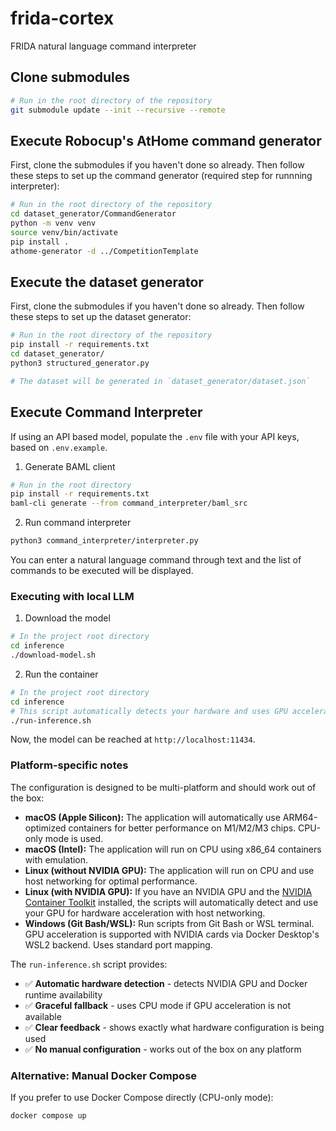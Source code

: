 # frida-cortex

FRIDA natural language command interpreter

## Clone submodules

```bash
# Run in the root directory of the repository
git submodule update --init --recursive --remote
```

## Execute Robocup's AtHome command generator

First, clone the submodules if you haven't done so already. Then follow these steps to set up the command generator (required step for runnning interpreter):

```bash
# Run in the root directory of the repository
cd dataset_generator/CommandGenerator
python -m venv venv
source venv/bin/activate
pip install .
athome-generator -d ../CompetitionTemplate
```

## Execute the dataset generator

First, clone the submodules if you haven't done so already. Then follow these steps to set up the dataset generator:

```bash
# Run in the root directory of the repository
pip install -r requirements.txt
cd dataset_generator/
python3 structured_generator.py

# The dataset will be generated in `dataset_generator/dataset.json`
```

## Execute Command Interpreter

If using an API based model, populate the `.env` file with your API keys, based on `.env.example`.

1. Generate BAML client

```bash
# Run in the root directory
pip install -r requirements.txt
baml-cli generate --from command_interpreter/baml_src
```

2. Run command interpreter

```bash
python3 command_interpreter/interpreter.py
```

You can enter a natural language command through text and the list of commands to be executed will be displayed.

### Executing with local LLM

1. Download the model

```bash
# In the project root directory
cd inference
./download-model.sh
```

2. Run the container

```bash
# In the project root directory
cd inference
# This script automatically detects your hardware and uses GPU acceleration if available
./run-inference.sh
```

Now, the model can be reached at `http://localhost:11434`.

### Platform-specific notes

The configuration is designed to be multi-platform and should work out of the box:

- **macOS (Apple Silicon):** The application will automatically use ARM64-optimized containers for better performance on M1/M2/M3 chips. CPU-only mode is used.
- **macOS (Intel):** The application will run on CPU using x86_64 containers with emulation.
- **Linux (without NVIDIA GPU):** The application will run on CPU and use host networking for optimal performance.
- **Linux (with NVIDIA GPU):** If you have an NVIDIA GPU and the [NVIDIA Container Toolkit](https://docs.nvidia.com/datacenter/cloud-native/container-toolkit/latest/install-guide.html) installed, the scripts will automatically detect and use your GPU for hardware acceleration with host networking.
- **Windows (Git Bash/WSL):** Run scripts from Git Bash or WSL terminal. GPU acceleration is supported with NVIDIA cards via Docker Desktop's WSL2 backend. Uses standard port mapping.

The `run-inference.sh` script provides:
- ✅ **Automatic hardware detection** - detects NVIDIA GPU and Docker runtime availability
- ✅ **Graceful fallback** - uses CPU mode if GPU acceleration is not available
- ✅ **Clear feedback** - shows exactly what hardware configuration is being used
- ✅ **No manual configuration** - works out of the box on any platform

### Alternative: Manual Docker Compose

If you prefer to use Docker Compose directly (CPU-only mode):

```bash
docker compose up
```
